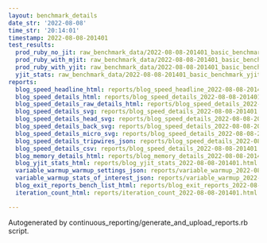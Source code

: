 ```yaml
---
layout: benchmark_details
date_str: '2022-08-08'
time_str: '20:14:01'
timestamp: 2022-08-08-201401
test_results:
  prod_ruby_no_jit: raw_benchmark_data/2022-08-08-201401_basic_benchmark_prod_ruby_no_jit.json
  prod_ruby_with_mjit: raw_benchmark_data/2022-08-08-201401_basic_benchmark_prod_ruby_with_mjit.json
  prod_ruby_with_yjit: raw_benchmark_data/2022-08-08-201401_basic_benchmark_prod_ruby_with_yjit.json
  yjit_stats: raw_benchmark_data/2022-08-08-201401_basic_benchmark_yjit_stats.json
reports:
  blog_speed_headline_html: reports/blog_speed_headline_2022-08-08-201401.html
  blog_speed_details_html: reports/blog_speed_details_2022-08-08-201401.html
  blog_speed_details_raw_details_html: reports/blog_speed_details_2022-08-08-201401.raw_details.html
  blog_speed_details_svg: reports/blog_speed_details_2022-08-08-201401.svg
  blog_speed_details_head_svg: reports/blog_speed_details_2022-08-08-201401.head.svg
  blog_speed_details_back_svg: reports/blog_speed_details_2022-08-08-201401.back.svg
  blog_speed_details_micro_svg: reports/blog_speed_details_2022-08-08-201401.micro.svg
  blog_speed_details_tripwires_json: reports/blog_speed_details_2022-08-08-201401.tripwires.json
  blog_speed_details_csv: reports/blog_speed_details_2022-08-08-201401.csv
  blog_memory_details_html: reports/blog_memory_details_2022-08-08-201401.html
  blog_yjit_stats_html: reports/blog_yjit_stats_2022-08-08-201401.html
  variable_warmup_warmup_settings_json: reports/variable_warmup_2022-08-08-201401.warmup_settings.json
  variable_warmup_stats_of_interest_json: reports/variable_warmup_2022-08-08-201401.stats_of_interest.json
  blog_exit_reports_bench_list_html: reports/blog_exit_reports_2022-08-08-201401.bench_list.html
  iteration_count_html: reports/iteration_count_2022-08-08-201401.html

---
```

Autogenerated by continuous_reporting/generate_and_upload_reports.rb script.
